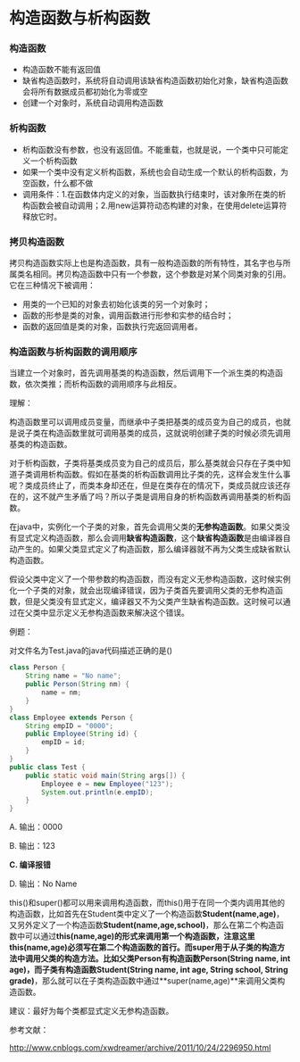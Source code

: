 # 构造函数与析构函数

### 构造函数

- 构造函数不能有返回值
- 缺省构造函数时，系统将自动调用该缺省构造函数初始化对象，缺省构造函数会将所有数据成员都初始化为零或空 
- 创建一个对象时，系统自动调用构造函数



### 析构函数

- 析构函数没有参数，也没有返回值。不能重载，也就是说，一个类中只可能定义一个析构函数
- 如果一个类中没有定义析构函数，系统也会自动生成一个默认的析构函数，为空函数，什么都不做
- 调用条件：1.在函数体内定义的对象，当函数执行结束时，该对象所在类的析构函数会被自动调用；2.用new运算符动态构建的对象，在使用delete运算符释放它时。



### 拷贝构造函数

拷贝构造函数实际上也是构造函数，具有一般构造函数的所有特性，其名字也与所属类名相同。拷贝构造函数中只有一个参数，这个参数是对某个同类对象的引用。它在三种情况下被调用：

- 用类的一个已知的对象去初始化该类的另一个对象时；
- 函数的形参是类的对象，调用函数进行形参和实参的结合时；
- 函数的返回值是类的对象，函数执行完返回调用者。



### 构造函数与析构函数的调用顺序

当建立一个对象时，首先调用基类的构造函数，然后调用下一个派生类的构造函数，依次类推；而析构函数的调用顺序与此相反。

理解：

构造函数里可以调用成员变量，而继承中子类把基类的成员变为自己的成员，也就是说子类在构造函数里就可调用基类的成员，这就说明创建子类的时候必须先调用基类的构造函数。

对于析构函数，子类将基类成员变为自己的成员后，那么基类就会只存在子类中知道子类调用析构函数。假如在基类的析构函数调用比子类的先，这样会发生什么事呢？类成员终止了，而类本身却还在，但是在类存在的情况下，类成员就应该还存在的，这不就产生矛盾了吗？所以子类是调用自身的析构函数再调用基类的析构函数。



在java中，实例化一个子类的对象，首先会调用父类的**无参构造函数**。如果父类没有显式定义构造函数，那么会调用**缺省构造函数**，这个**缺省构造函数**是由编译器自动产生的。如果父类显式定义了构造函数，那么编译器就不再为父类生成缺省默认构造函数。

假设父类中定义了一个带参数的构造函数，而没有定义无参构造函数，这时候实例化一个子类的对象，就会出现编译错误，因为子类首先要调用父类的无参构造函数，但是父类没有显式定义，编译器又不为父类产生缺省构造函数。这时候可以通过在父类中显示定义无参构造函数来解决这个错误。

例题：

对文件名为Test.java的java代码描述正确的是()

```java
class Person {
    String name = "No name";
    public Person(String nm) {
        name = nm;
    }
}
class Employee extends Person {
    String empID = "0000";
    public Employee(String id) {
        empID = id;
    }
}
public class Test {
    public static void main(String args[]) {
        Employee e = new Employee("123");
        System.out.println(e.empID);
    }
}
```

A. 输出：0000

B. 输出：123

**C. 编译报错**

D. 输出：No Name



this()和super()都可以用来调用构造函数，而this()用于在同一个类内调用其他的构造函数，比如首先在Student类中定义了一个构造函数**Student(name,age)**，又另外定义了一个构造函数**Student(name,age,school)**，那么在第二个构造函数中可以通过**this(name,age)**的形式来调用第一个构造函数，**注意这里this(name,age)必须写在第二个构造函数的首行。**而super用于从子类的构造方法中调用父类的构造方法。比如父类Person有构造函数**Person(String name, int age)**，而子类有构造函数**Student(String name, int age, String school, String grade)**，那么就可以在子类构造函数中通过**super(name,age)**来调用父类构造函数。

建议：最好为每个类都显式定义无参构造函数。



参考文献：

http://www.cnblogs.com/xwdreamer/archive/2011/10/24/2296950.html



















